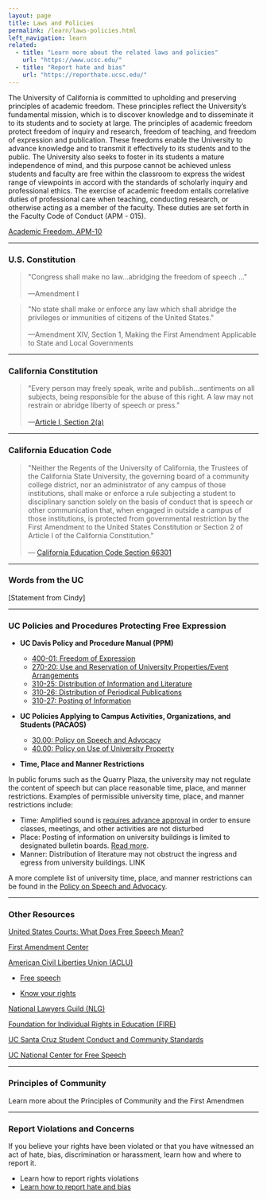 ```yaml
---
layout: page
title: Laws and Policies
permalink: /learn/laws-policies.html
left_navigation: learn
related:
  - title: "Learn more about the related laws and policies"
    url: "https://www.ucsc.edu/"
  - title: "Report hate and bias"
    url: "https://reporthate.ucsc.edu/"
---
```


The University of California is committed to upholding and preserving principles of academic freedom. These principles reflect the University’s fundamental mission, which is to discover knowledge and to disseminate it to its students and to society at large. The principles of academic freedom protect freedom of inquiry and research, freedom of teaching, and freedom of expression and publication. These freedoms enable the University to advance knowledge and to transmit it effectively to its students and to the public. The University also seeks to foster in its students a mature independence of mind, and this purpose cannot be achieved unless students and faculty are free within the classroom to express the widest range of viewpoints in accord with the standards of scholarly inquiry and professional ethics. The exercise of academic freedom entails correlative duties of professional care when teaching, conducting research, or otherwise acting as a member of the faculty. These duties are set forth in the Faculty Code of Conduct (APM - 015).

[Academic Freedom, APM-10](https://www.ucop.edu/academic-personnel-programs/_files/apm/apm-010.pdf)

---
### **U.S. Constitution**

> "Congress shall make no law…abridging the freedom of speech …"<br /><br/>
—Amendment I


> "No state shall make or enforce any law which shall abridge the privileges or immunities of citizens of the United States."<br /><br/>
—Amendment XIV, Section 1, Making the First Amendment Applicable to State and Local Governments

---

### **California Constitution**

> "Every person may freely speak, write and publish…sentiments on all subjects, being responsible for the abuse of this right. A law may not restrain or abridge liberty of speech or press."<br/><br/>
—[Article I, Section 2(a)](http://leginfo.legislature.ca.gov/faces/codes_displaySection.xhtml?lawCode=CONS&sectionNum=SEC.%202.&article=I)

---
### **California Education Code**

> "Neither the Regents of the University of California, the Trustees of the California State University, the governing board of a community college district, nor an administrator of any campus of those institutions, shall make or enforce a rule subjecting a student to disciplinary sanction solely on the basis of conduct that is speech or other communication that, when engaged in outside a campus of those institutions, is protected from governmental restriction by the First Amendment to the United States Constitution or Section 2 of Article I of the California Constitution."<br/><br/>
— [California Education Code Section 66301](http://leginfo.legislature.ca.gov/faces/codes_displaySection.xhtml?sectionNum=66301.&lawCode=EDC)


---
### **Words from the UC**

[Statement from Cindy]

---
### **UC Policies and Procedures Protecting Free Expression**

- **UC Davis Policy and Procedure Manual (PPM)**
  - [400-01: Freedom of Expression](https://ucdavispolicy.ellucid.com/documents/view/37/active/)
  - [270-20: Use and Reservation of University Properties/Event Arrangements](https://ucdavispolicy.ellucid.com/documents/view/247)
  - [310-25: Distribution of Information and Literature](https://ucdavispolicy.ellucid.com/documents/view/367)
  - [310-26: Distribution of Periodical Publications](https://ucdavispolicy.ellucid.com/documents/view/369)
  - [310-27: Posting of Information](https://ucdavispolicy.ellucid.com/documents/view/375)

- **UC Policies Applying to Campus Activities, Organizations, and Students (PACAOS)**
  - [30.00: Policy on Speech and Advocacy](http://policy.ucop.edu/doc/2710523/PACAOS-30)
  - [40.00: Policy on Use of University Property](http://policy.ucop.edu/doc/2710524/PACAOS-40)

- **Time, Place and Manner Restrictions**

In public forums such as the Quarry Plaza, the university may not regulate the content of speech but can place reasonable time, place, and manner restrictions. Examples of permissible university time, place, and manner restrictions include:

- Time: Amplified sound is [requires advance approval](https://someca.ucsc.edu/resources/protocols.html#amplified-sound) in order to ensure classes, meetings, and other activities are not disturbed
- Place: Posting of information on university buildings is limited to designated bulletin boards. [Read more](https://crown.ucsc.edu/activities/flier_posting_numbers.pdf).
- Manner: Distribution of literature may not obstruct the ingress and egress from university buildings. LINK

A more complete list of university time, place, and manner restrictions can be found in the [Policy on Speech and Advocacy](https://deanofstudents.ucsc.edu/student-conduct/student-handbook/30.00.pdf).



---
### **Other Resources**

[United States Courts: What Does Free Speech Mean?](http://www.uscourts.gov/about-federal-courts/educational-resources/about-educational-outreach/activity-resources/what-does)

[First Amendment Center](http://www.firstamendmentcenter.org/)

[American Civil Liberties Union (ACLU)](https://www.aclu.org/)

- [Free speech](https://www.aclu.org/)

- [Know your rights](https://www.aclu.org/know-your-rights/what-do-if-your-rights-are-violated-demonstration-or-protest)

[National Lawyers Guild (NLG)](https://www.nlg.org/)

[Foundation for Individual Rights in Education (FIRE)](https://www.thefire.org/)

[UC Santa Cruz Student Conduct and Community Standards](https://deanofstudents.ucsc.edu/student-conduct/index.html)

[UC National Center for Free Speech](https://freespeechcenter.universityofcalifornia.edu/)


---
### **Principles of Community**

Learn more about the Principles of Community and the First Amendmen

---
### **Report Violations and Concerns**

If you believe your rights have been violated or that you have witnessed an act of hate, bias, discrimination or harassment, learn how and where to report it.

- Learn how to report rights violations
- [Learn how to report hate and bias](https://reporthate.ucsc.edu/)




